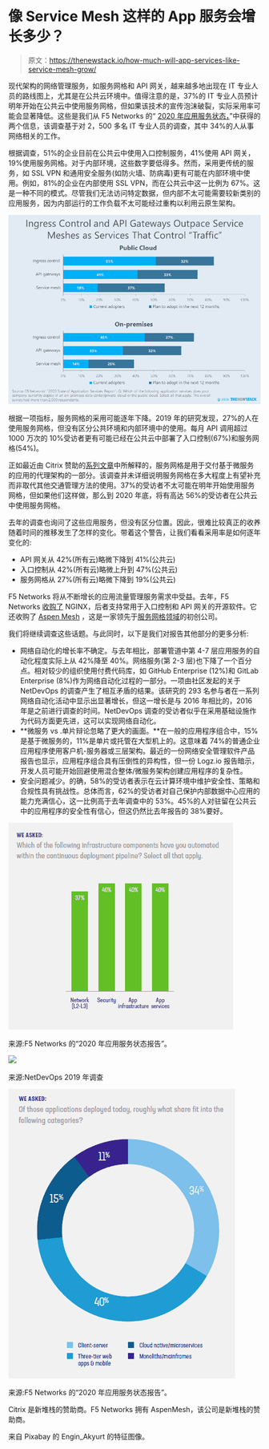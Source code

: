 # 像 Service Mesh 这样的 App 服务会增长多少？

> 原文：<https://thenewstack.io/how-much-will-app-services-like-service-mesh-grow/>

现代架构的网络管理服务，如服务网格和 API 网关，越来越多地出现在 IT 专业人员的路线图上，尤其是在公共云环境中。值得注意的是，37%的 IT 专业人员预计明年开始在公共云中使用服务网格，但如果该技术的宣传泡沫破裂，实际采用率可能会显著降低。这些是我们从 F5 Networks 的“ [2020 年应用服务状态，](https://www.f5.com/state-of-application-services-report)”中获得的两个信息，该调查基于对 2，500 多名 IT 专业人员的调查，其中 34%的人从事网络相关的工作。

根据调查，51%的企业目前在公共云中使用入口控制服务，41%使用 API 网关，19%使用服务网格。对于内部环境，这些数字要低得多。然而，采用更传统的服务，如 SSL VPN 和通用安全服务(如防火墙、防病毒)更有可能在内部环境中使用。例如，81%的企业在内部使用 SSL VPN，而在公共云中这一比例为 67%。这是一种不同的模式。尽管我们无法访问特定数据，但内部不太可能需要较新类别的应用服务，因为内部运行的工作负载不太可能经过重构以利用云原生架构。

![](img/64943610651ea128d8c94ea05381d8f3.png)

根据一项指标，服务网格的采用可能逐年下降。2019 年的研究发现，27%的人在使用服务网格，但没有区分公共环境和内部环境中的使用。每月 API 调用超过 1000 万次的 10%受访者更有可能已经在公共云中部署了入口控制(67%)和服务网格(54%)。

正如最近由 Citrix 赞助的[系列文章](https://thenewstack.io/part-4-when-a-service-mesh-lite-proxy-is-right-for-your-organization/)中所解释的，服务网格是用于交付基于微服务的应用的代理架构的一部分。该调查并未详细说明服务网格在多大程度上有望补充而非取代其他交通管理方法的使用。37%的受访者不太可能在明年开始使用服务网格，但如果他们这样做，那么到 2020 年底，将有高达 56%的受访者在公共云中使用服务网格。

去年的调查也询问了这些应用服务，但没有区分位置。因此，很难比较真正的收养随着时间的推移发生了怎样的变化。带着这个警告，让我们看看采用率是如何逐年变化的:

*   API 网关从 42%(所有云)略微下降到 41%(公共云)
*   入口控制从 42%(所有云)略微上升到 47%(公共云)
*   服务网格从 27%(所有云)略微下降到 19%(公共云)

F5 Networks 将从不断增长的应用流量管理服务需求中受益。去年，F5 Networks [收购了](https://thenewstack.io/why-f5-networks-bought-nginx-containers-and-existing-user-base/) NGINX，后者支持常用于入口控制和 API 网关的开源软件。它还收购了 [Aspen Mesh](https://aspenmesh.io/) ，这是一家领先于[服务网格领域](https://thenewstack.io/top-three-service-mesh-developments-in-2019/)的初创公司。

我们将继续调查这些话题。与此同时，以下是我们对报告其他部分的更多分析:

*   网络自动化的增长率不确定。与去年相比，部署管道中第 4-7 层应用服务的自动化程度实际上从 42%降至 40%。网络服务(第 2-3 层)也下降了一个百分点。相对较少的组织使用付费代码库，如 GitHub Enterprise (12%)和 GitLab Enterprise (8%)作为网络自动化过程的一部分。一项由社区发起的关于 NetDevOps 的调查产生了相互矛盾的结果。该研究的 293 名参与者在一系列网络自动化活动中显示出显著增长，但这一增长是与 2016 年相比的，2016 年是之前进行调查的时间。NetDevOps 调查的受访者似乎在采用基础设施作为代码方面更先进，这可以实现网络自动化。
*   **微服务 vs .单片辩论忽略了更大的画面。**在一般的应用程序组合中，15%是基于微服务的，11%是单片或托管在大型机上的。这意味着 74%的普通企业应用程序使用客户机-服务器或三层架构。最近的一份网络安全管理软件产品报告也显示，应用程序组合具有压倒性的异构性，但一份 Logz.io 报告暗示，开发人员可能开始回避使用混合整体/微服务架构创建应用程序的复杂性。
*   安全问题减少。的确，58%的受访者表示在云计算环境中维护安全性、策略和合规性具有挑战性。总体而言，62%的受访者对自己保护内部数据中心应用的能力充满信心，这一比例高于去年调查中的 53%。45%的人对驻留在公共云中的应用程序的安全性有信心，但这仍然比去年报告的 38%要好。

![](img/6d62a140ecdb70376ea051473de87795.png)

来源:F5 Networks 的“2020 年应用服务状态报告”。

![](img/6cbf25ebc93c05dc5425c95f0420d8ff.png)

来源:NetDevOps 2019 年调查

![](img/a1b3da9cffeb438b81ededfb015181f4.png)

来源:F5 Networks 的“2020 年应用服务状态报告”。

Citrix 是新堆栈的赞助商。F5 Networks 拥有 AspenMesh，该公司是新堆栈的赞助商。

来自 Pixabay 的 Engin_Akyurt 的特征图像。

<svg xmlns:xlink="http://www.w3.org/1999/xlink" viewBox="0 0 68 31" version="1.1"><title>Group</title> <desc>Created with Sketch.</desc></svg>